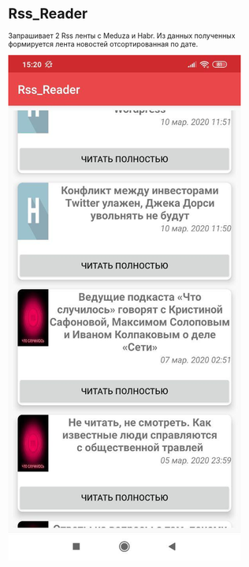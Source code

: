 # Rss_Reader
Запрашивает 2 Rss ленты с Meduza и Habr. Из данных полученных формируется лента новостей отсортированная по дате.

![alt text](app/src/main/res/drawable/prez.png "Описание будет тут")
